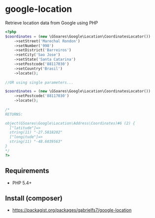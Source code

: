 # google-location

Retrieve location data from Google using PHP

```php
<?php
$coordinates = (new \GSoares\Google\Location\CoordinatesLocator())
    ->setStreet('Marechal Rondon')
    ->setNumber('998')
    ->setDistrict('Barreiros')
    ->setCity('Sao Jose')
    ->setState('Santa Catarina')
    ->setPostcode('88117030')
    ->setCountry('Brasil')
    ->locate();
    
//OR using single parameters...

$coordinates = (new \GSoares\Google\Location\CoordinatesLocator())
    ->setPostcode('88117030')
    ->locate();
    
/* 
RETURNS:

object(GSoares\Google\Location\Address\Coordinates)#6 (2) {
  ["latitude"]=>
  string(11) "-27.5818202"
  ["longitude"]=>
  string(11) "-48.6039563"
}
*/
?>
```


Requirements
----------

* PHP 5.4+

Install (composer)
----------

* https://packagist.org/packages/gabrielfs7/google-location

